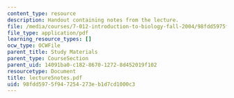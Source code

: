 ```yaml
---
content_type: resource
description: Handout containing notes from the lecture.
file: /media/courses/7-012-introduction-to-biology-fall-2004/98fdd5975f947254273eb1d7cd1000c3_lecture5notes.pdf
file_type: application/pdf
learning_resource_types: []
ocw_type: OCWFile
parent_title: Study Materials
parent_type: CourseSection
parent_uid: 14091ba0-c182-8670-1272-8d452019f102
resourcetype: Document
title: lecture5notes.pdf
uid: 98fdd597-5f94-7254-273e-b1d7cd1000c3
---
```

